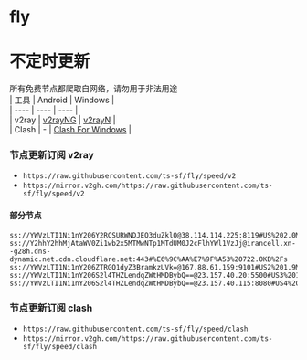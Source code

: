 # fly
# 不定时更新
所有免费节点都爬取自网络，请勿用于非法用途  
|  工具  | Android  | Windows  |  
|  ----  | ----   | ----  |  
| v2ray  | [v2rayNG](https://github.com/2dust/v2rayNG/releases) | [v2rayN](https://github.com/2dust/v2rayN/releases) |  
| Clash  | - | [Clash For Windows](https://github.com/2dust/clashN/releases) | 
  
### 节点更新订阅  v2ray
- `https://raw.githubusercontent.com/ts-sf/fly/speed/v2`  
- `https://mirror.v2gh.com/https://raw.githubusercontent.com/ts-sf/fly/speed/v2`  

#### 部分节点  
``` 
ss://YWVzLTI1Ni1nY206Y2RCSURWNDJEQ3duZklO@38.114.114.225:8119#US%202.0MB%2Fs
ss://Y2hhY2hhMjAtaWV0Zi1wb2x5MTMwNTp1MTdUM0J2cFlhYWl1VzJj@irancell.xn--g28h.dns-dynamic.net.cdn.cloudflare.net:443#%E6%9C%AA%E7%9F%A53%20722.0KB%2Fs
ss://YWVzLTI1Ni1nY206ZTRGQ1dyZ3BramkzUVk=@167.88.61.159:9101#US2%201.9MB%2Fs
ss://YWVzLTI1Ni1nY206S2l4THZLendqZWtHMDBybQ==@23.157.40.20:5500#US3%201.9MB%2Fs
ss://YWVzLTI1Ni1nY206S2l4THZLendqZWtHMDBybQ==@23.157.40.115:8080#US4%201.9MB%2Fs
```
### 节点更新订阅  clash
- `https://raw.githubusercontent.com/ts-sf/fly/speed/clash`  
- `https://mirror.v2gh.com/https://raw.githubusercontent.com/ts-sf/fly/speed/clash`  


